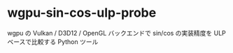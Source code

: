 # wgpu-sin-cos-ulp-probe
wgpu の Vulkan / D3D12 / OpenGL バックエンドで sin/cos の実装精度を ULP ベースで比較する Python ツール
